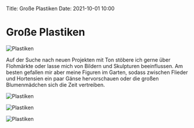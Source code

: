 Title: Große Plastiken
Date: 2021-10-01 10:00

# Große Plastiken

![Plastiken]({static}/images/plastik1.jpg)

Auf der Suche nach neuen Projekten mit Ton stöbere ich gerne über Flohmärkte oder lasse mich von Bildern und Skulpturen beeinflussen.
Am besten gefallen mir aber meine Figuren im Garten, sodass zwischen Flieder und Hortensien ein paar Gänse hervorschauen oder die großen Blumenmädchen sich die Zeit vertreiben. 

![Plastiken]({static}/images/plastik2.jpg)

![Plastiken]({static}/images/plastik3.jpg)

![Plastiken]({static}/images/plastik4.jpg)
